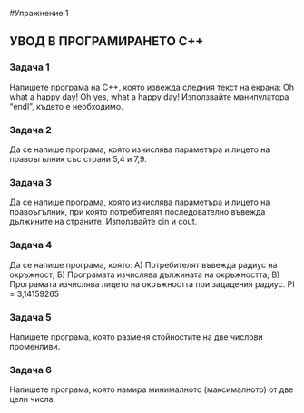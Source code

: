 #Упражнение 1
## УВОД В ПРОГРАМИРАНЕТО C++

### Задача 1
Напишете програма на C++, която извежда следния текст на екрана:
Oh what
a happy day!
Oh yes,
what a happy day!
Използвайте  манипулатора “endl”, където е необходимо.

### Задача 2
Да се напише програма, която изчислява параметъра и лицето на правоъгълник със страни 5,4 и 7,9.

### Задача 3
Да се напише програма, която изчислява параметъра и лицето на правоъгълник, 
при която потребителят последователно въвежда дължините на страните. Използвайте cin и cout.

### Задача 4
Да се напише програма, която:
А) Потребителят въвежда радиус на окръжност;
Б) Програмата изчислява дължината на окръжността;
В) Програмата изчислява лицето на окръжността при зададения радиус.
PI = 3,14159265

### Задача 5
Напишете програма, която разменя стойностите на две числови променливи.

### Задача 6
Напишете програма, която намира минималното (максималното) от две цели числа.
